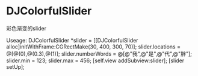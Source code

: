 # DJColorfulSlider
彩色渐变的slider


Useage:
    DJColorfulSlider *slider = [[DJColorfulSlider alloc]initWithFrame:CGRectMake(30, 400, 300, 70)];
    slider.locations = @[@(0),@(0.3),@(1)];
    slider.numberWords = @[@"我",@"是",@"代",@"胖"];
    slider.min = 123;
    slider.max = 456;
    [self.view addSubview:slider];
    [slider setUp];
    
    
